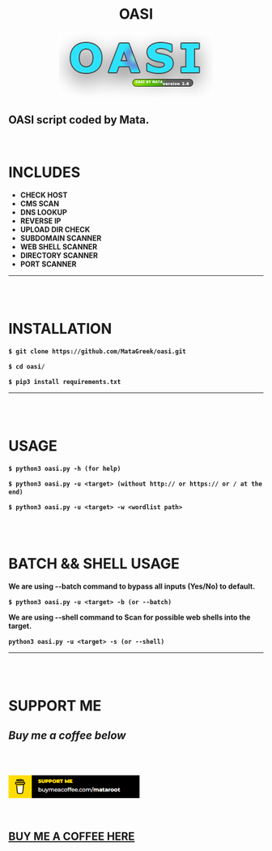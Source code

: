 <center>

# <b> OASI

</center>

<center>

![](images/v2.6.png)

</center>

## <b> OASI script coded by Mata.

<br>

# <b> INCLUDES

- <b> CHECK HOST
- <b> CMS SCAN
- <b> DNS LOOKUP
- <b> REVERSE IP
- <b> UPLOAD DIR CHECK
- <b> SUBDOMAIN SCANNER
- <b> WEB SHELL SCANNER
- <b> DIRECTORY SCANNER
- <b> PORT SCANNER

---

<br>
<br>

# <b> INSTALLATION

```
$ git clone https://github.com/MataGreek/oasi.git
```

```
$ cd oasi/
```

```
$ pip3 install requirements.txt
```

---

<br>
<br>

# <b> USAGE

```
$ python3 oasi.py -h (for help)
```

```
$ python3 oasi.py -u <target> (without http:// or https:// or / at the end)
```

```
$ python3 oasi.py -u <target> -w <wordlist path>
```

<br>
<br>

# <b> BATCH && SHELL USAGE

<b>We are using --batch command to bypass all inputs (Yes/No) to default.

```
$ python3 oasi.py -u <target> -b (or --batch)
```

<b>We are using --shell command to Scan for possible web shells into the target.

```
python3 oasi.py -u <target> -s (or --shell)
```

---

<br>
<br>

# <b> SUPPORT ME

## <b> _Buy me a coffee below_

<br>
<br>

![](images/coffee.PNG)

<br>

## <b> [BUY ME A COFFEE HERE](https://www.buymeacoffee.com/mataroot)
